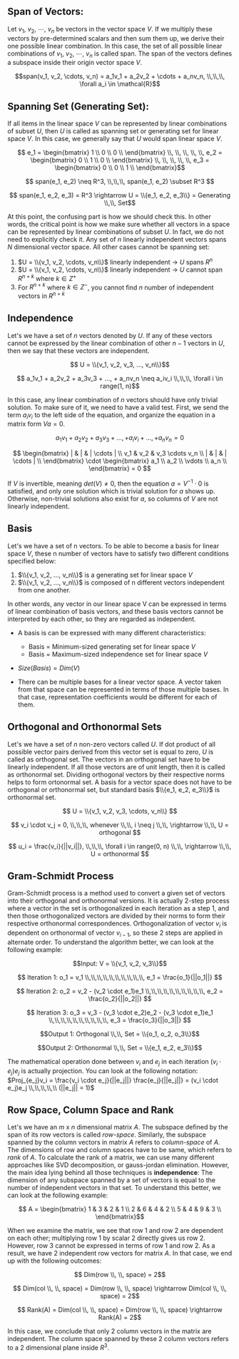 ## Span of Vectors:

Let $v_1$, $v_2$, $\cdots$, $v_n$ be vectors in the vector space $V$. If we multiply these vectors by pre-determined scalars and then sum them up, we derive their one possible linear combination. In this case, the set of all possible linear combinations of $v_1$, $v_2$, $\cdots$, $v_n$ is called span. The span of the vectors defines a subspace inside their origin vector space $V$.

$$span(v_1, v_2, \cdots, v_n) = a_1v_1 + a_2v_2 + \cdots + a_nv_n, \\,\\,\\, \forall a_i \in \mathcal{R}$$


## Spanning Set (Generating Set):


If all items in the linear space $V$ can be represented by linear combinations of subset $U$, then $U$ is called as spanning set or 
generating set for linear space $V$. In this case, we generally say that $U$ would span linear space $V$.

$$ e_1 = \begin{bmatrix}
    1 \\
    0 \\
    0 \\
\end{bmatrix} \\, \\, \\, \\,  \\, e_2 = \begin{bmatrix}
    0 \\
    1 \\
    0 \\
\end{bmatrix} \\, \\, \\, \\,  \\, e_3 = \begin{bmatrix}
    0 \\
    0 \\
    1 \\
\end{bmatrix}$$

$$ span(e_1, e_2) \neq R^3, \\,\\,\\, span(e_1, e_2) \subset R^3 $$

$$ span(e_1, e_2, e_3) = R^3 \rightarrow U = \\{e_1, e_2, e_3\\} = Generating \\,\\, Set$$

At this point, the confusing part is how we should check this. In other words, the critical point is how we make sure whether all vectors in a space can be represented by linear combinations of subset $U$. In fact, we do not need to explicitly check it. Any set of $n$ linearly independent vectors spans $N$ dimensional vector space. All other cases cannot be spanning set:

1. $U = \\{v_1, v_2, \cdots, v_n\\}$ linearly independent $\rightarrow$ $U$ spans $R^n$
2. $U = \\{v_1, v_2, \cdots, v_n\\}$ linearly independent $\rightarrow$ $U$ cannot span $R^{n+k}$ where $k \in Z^+$
3. For $R^{n+k}$ where $k \in Z^-$, you cannot find $n$ number of independent vectors in $R^{n+k}$
## Independence

Let's we have a set of $n$ vectors denoted by $U$. If any of these vectors cannot be expressed by the linear combination of other $n-1$ vectors
in $U$, then we say that these vectors are independent.

$$ U = \\{v_1, v_2, v_3, ..., v_n\\}$$

$$ a_1v_1 + a_2v_2 + a_3v_3 + ..., + a_nv_n \neq a_iv_i  \\,\\,\\, \forall i \in range(1, n)$$


In this case, any linear combination of $n$ vectors should have only trivial solution. To make sure of it, we need to have a valid test.
First, we send the term $a_iv_i$ to the left side of the equation, and organize the equation in a matrix form $Va = 0$.

$$ a_1v_1 + a_2v_2 + a_3v_3 + ..., + a_iv_i + ..., + a_nv_n = 0 $$

$$ \begin{bmatrix}
    | & | & | \cdots | \\
    v_1 & v_2 & v_3 \cdots v_n \\
    | & | & | \cdots | \\
\end{bmatrix} \cdot \begin{bmatrix}
    a_1 \\
    a_2 \\
    \vdots \\
    a_n \\ 
\end{bmatrix} = 0 $$

If $V$ is invertible, meaning $det(V) \neq 0$, then the equation $a = V^{-1} \cdot 0$ is satisfied, and only one solution which is trivial solution for $a$ shows up. 
Otherwise, non-trivial solutions also exist for $a$, so columns of $V$ are not linearly independent.

## Basis

Let's we have a set of n vectors. To be able to become a basis for linear space $V$, these n number of vectors have to satisfy two 
different conditions specified below:

1) $\\{v_1, v_2, ..., v_n\\}$ is a generating set for linear space $V$
2) $\\{v_1, v_2, ..., v_n\\}$ is composed of n different vectors independent from one another.

In other words, any vector in our linear space V can be expressed in terms of linear combination of basis vectors, and these basis 
vectors cannot be interpreted by each other, so they are regarded as independent. 

* A basis is can be expressed with many different characteristics:
  * Basis = Minimum-sized generating set for linear space $V$ 
  * Basis = Maximum-sized independence set for linear space $V$

* $Size(Basis) = Dim(V)$

* There can be multiple bases for a linear vector space. A vector taken from that space can be represented in terms of those multiple 
bases. In that case, representation coefficients would be different for each of them. 

## Orthogonal and Orthonormal Sets

Let's we have a set of $n$ non-zero vectors called $U$. If dot product of all possible vector pairs derived from this vector set is equal to zero, $U$ is called as orthogonal set. The vectors in an orthogonal set have to be linearly independent. If all those vectors are of unit length, then it is called as orthonormal set. Dividing orthogonal vectors by their respective norms helps to form ortonormal set. A basis for a vector space does not have to be orthogonal or orthonormal set, but standard basis $\\{e_1, e_2, e_3\\}$ is orthonormal set. 

$$ U = \\{v_1, v_2, v_3, \cdots, v_n\\} $$

$$ v_i \cdot v_j = 0, \\,\\,\\, whenever \\,\\, i \neq j \\,\\, \rightarrow \\,\\, U = orthogonal $$

$$ u_i = \frac{v_i}{||v_i||}, \\,\\,\\, \forall i \in range(0, n) \\,\\, \rightarrow \\,\\, U = orthonormal $$

## Gram-Schmidt Process

Gram-Schmidt process is a method used to convert a given set of vectors into their orthogonal and orthonormal versions. It is actually $2$-step process where a vector in the set is orthogonalized in each iteration as a step $1$, and then those orthogonalized vectors are divided by their norms to form their respective orthonormal correspondences. Orthogonalization of vector $v_i$ is dependent on orthonormal of vector $v_{i - 1}$, so these $2$ steps are applied in alternate order. To understand the algorithm better, we can look at the following example:

$$Input: V = \\{v_1, v_2, v_3\\}$$

$$ Iteration 1: o_1 = v_1 \\,\\,\\,\\,\\,\\,\\,\\,\\,\\, e_1 = \frac{o_1}{||o_1||} $$

$$ Iteration 2: o_2 = v_2 - (v_2 \cdot e_1)e_1 \\,\\,\\,\\,\\,\\,\\,\\,\\,\\, e_2 = \frac{o_2}{||o_2||} $$

$$ Iteration 3: o_3 = v_3 - (v_3 \cdot e_2)e_2 - (v_3 \cdot e_1)e_1  \\,\\,\\,\\,\\,\\,\\,\\,\\,\\, e_3 = \frac{o_3}{||o_3||} $$

$$Output 1: Orthogonal \\,\\, Set = \\{o_1, o_2, o_3\\}$$

$$Output 2: Orthonormal \\,\\, Set = \\{e_1, e_2, e_3\\}$$

The mathematical operation done between $v_i$ and $e_j$ in each iteration $(v_i \cdot e_j)e_j$ is actually projection. You can look at the following notation: $Proj_{e_j}v_i = \frac{v_i \cdot e_j}{||e_j||} \frac{e_j}{||e_j||} = (v_i \cdot e_j)e_j \\,\\,\\,\\,\\ (||e_j|| = 1)$

## Row Space, Column Space and Rank

Let's we have an $m$ x $n$ dimensional matrix $A$. The subspace defined by the span of its row vectors is called *row-space*. Similarly, the subspace spanned by the column vectors in matrix $A$ refers to *column-space* of $A$. The dimensions of row and column spaces have to be same, which refers to *rank* of $A$. To calculate the rank of a matrix, we can use many different approaches like SVD decomposition, or gauss-jordan elimination. However, the main idea lying behind all those techniques is **independence**: The dimension of any subspace spanned by a set of vectors is equal to the number of independent vectors in that set. To understand this better, we can look at the following example:

$$ A = \begin{bmatrix} 
1 & 3 & 2 & 1 \\
2 & 6 & 4 & 2 \\
5 & 4 & 9 & 3 \\ 
\end{bmatrix}$$

When we examine the matrix, we see that row $1$ and row $2$ are dependent on each other; multiplying row $1$ by scalar $2$ directly gives us row $2$. However, row $3$ cannot be expressed in terms of row $1$ and row $2$. As a result, we have $2$ independent row vectors for matrix $A$. In that case, we end up with the following outcomes: 

$$ Dim(row \\, \\, space) = 2$$

$$ Dim(col \\, \\, space) = Dim(row \\, \\, space) \rightarrow Dim(col \\, \\, space) = 2$$

$$ Rank(A) = Dim(col \\, \\, space) = Dim(row \\, \\, space) \rightarrow Rank(A) = 2$$

In this case, we conclude that only $2$ column vectors in the matrix are independent. The column space spanned by these $2$ column vectors refers to a $2$ dimensional plane inside $R^3$. 

